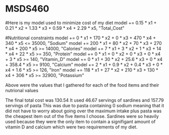 # MSDS460
#Here is my model used to minimize cost of my diet
model += 0.15 * x1 + 0.21 * x2 + 1.33 * x3 + 0.59 * x4 + 2.29 * x5, "Total_Cost"

#Nutritional constraints
model += 0 * x1 + 170 * x2 + 0 * x3 + 470 * x4 + 340 * x5 <= 35000, "Sodium"
model += 200 * x1 + 80 * x2 + 70 * x3 + 270 * x4 + 200 * x5 >= 14000, "Calories"
model += 7 * x1 + 3 * x2 + 1 * x3 + 14 * x4 + 22 * x5 >= 350, "Protein"
model += 0 * x1 + 0 * x2 + 0 * x3 + 0 * x4 + 3 * x5 >= 140, "Vitamin_D"
model += 0 * x1 + 30 * x2 + 25.6 * x3 + 0 * x4 + 358.4 * x5 >= 9100, "Calcium"
model += 2 * x1 + 0.9 * x2 + 0.4 * x3 + 0 * x4 + 1.6 * x5 >= 126, "Iron"
model += 118 * x1 + 27 * x2 + 210 * x3 + 130 * x4 + 306 * x5 >= 32900, "Potassium"

Above were the values that I gathered for each of the food items and their nutrional values

The final total cost was 130.54
It used 46.67 servings of sardines and 157.79 servings of pasta
This was due to pasta containing 0 sodium meaning that it did not have to worry about going over the maximum intake plus pasta was the cheapest item out of the five items I choose. 
Sardines were so heavily used because they were the only item to contain a signifigant amount of vitamin D and calcium which were two requirements of my diet. 
